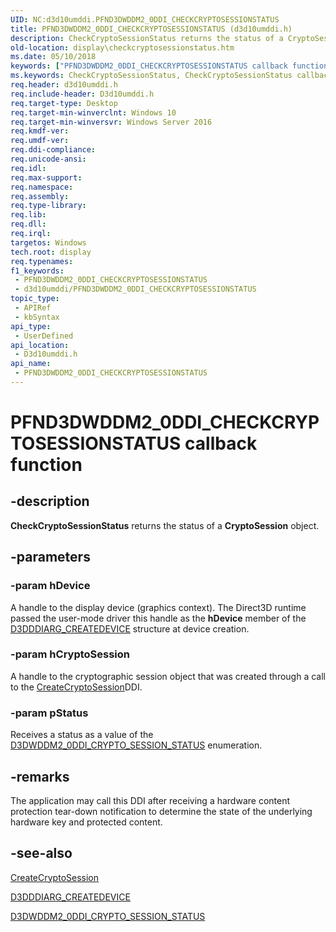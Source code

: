 ```yaml
---
UID: NC:d3d10umddi.PFND3DWDDM2_0DDI_CHECKCRYPTOSESSIONSTATUS
title: PFND3DWDDM2_0DDI_CHECKCRYPTOSESSIONSTATUS (d3d10umddi.h)
description: CheckCryptoSessionStatus returns the status of a CryptoSession object.
old-location: display\checkcryptosessionstatus.htm
ms.date: 05/10/2018
keywords: ["PFND3DWDDM2_0DDI_CHECKCRYPTOSESSIONSTATUS callback function"]
ms.keywords: CheckCryptoSessionStatus, CheckCryptoSessionStatus callback function [Display Devices], PFND3DWDDM2_0DDI_CHECKCRYPTOSESSIONSTATUS, PFND3DWDDM2_0DDI_CHECKCRYPTOSESSIONSTATUS callback, d3d10umddi/CheckCryptoSessionStatus, display.checkcryptosessionstatus
req.header: d3d10umddi.h
req.include-header: D3d10umddi.h
req.target-type: Desktop
req.target-min-winverclnt: Windows 10
req.target-min-winversvr: Windows Server 2016
req.kmdf-ver: 
req.umdf-ver: 
req.ddi-compliance: 
req.unicode-ansi: 
req.idl: 
req.max-support: 
req.namespace: 
req.assembly: 
req.type-library: 
req.lib: 
req.dll: 
req.irql: 
targetos: Windows
tech.root: display
req.typenames: 
f1_keywords:
 - PFND3DWDDM2_0DDI_CHECKCRYPTOSESSIONSTATUS
 - d3d10umddi/PFND3DWDDM2_0DDI_CHECKCRYPTOSESSIONSTATUS
topic_type:
 - APIRef
 - kbSyntax
api_type:
 - UserDefined
api_location:
 - D3d10umddi.h
api_name:
 - PFND3DWDDM2_0DDI_CHECKCRYPTOSESSIONSTATUS
---
```


# PFND3DWDDM2_0DDI_CHECKCRYPTOSESSIONSTATUS callback function


## -description

<b>CheckCryptoSessionStatus</b> returns the status of a <b>CryptoSession</b> object.

## -parameters

### -param hDevice

A handle to the display device (graphics context). The Direct3D runtime passed the user-mode driver this handle as the <b>hDevice</b> member of the <a href="/windows-hardware/drivers/ddi/d3dumddi/ns-d3dumddi-_d3dddiarg_createdevice">D3DDDIARG_CREATEDEVICE</a> structure at device creation.

### -param hCryptoSession

A handle to the cryptographic session object that was created through a call to the <a href="/windows-hardware/drivers/ddi/d3d10umddi/nc-d3d10umddi-pfnd3d11_1ddi_createcryptosession">CreateCryptoSession</a>DDI.

### -param pStatus

Receives a status as a value of the <a href="/windows-hardware/drivers/ddi/d3d10umddi/ne-d3d10umddi-d3dwddm2_0ddi_crypto_session_status">D3DWDDM2_0DDI_CRYPTO_SESSION_STATUS</a> enumeration.

## -remarks

The application may call this DDI after receiving a hardware content protection tear-down notification to determine the state of the underlying hardware key and protected content.

## -see-also

<a href="/windows-hardware/drivers/ddi/d3d10umddi/nc-d3d10umddi-pfnd3d11_1ddi_createcryptosession">CreateCryptoSession</a>



<a href="/windows-hardware/drivers/ddi/d3dumddi/ns-d3dumddi-_d3dddiarg_createdevice">D3DDDIARG_CREATEDEVICE</a>



<a href="/windows-hardware/drivers/ddi/d3d10umddi/ne-d3d10umddi-d3dwddm2_0ddi_crypto_session_status">D3DWDDM2_0DDI_CRYPTO_SESSION_STATUS</a>

